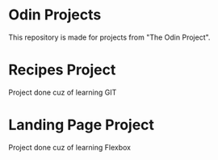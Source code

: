 # Odin Projects
This repository is made for projects from "The Odin Project".

# Recipes Project
Project done cuz of learning GIT

# Landing Page Project
Project done cuz of learning Flexbox
